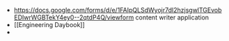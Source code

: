 - https://docs.google.com/forms/d/e/1FAIpQLSdWyojr7dI2hzjsgwlTGEvobEDIwrWGBTekY4ey0--2qtdP4Q/viewform content writer application
- [[Engineering Daybook]]
-